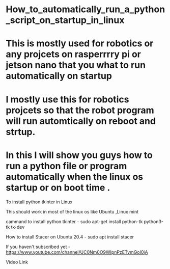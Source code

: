 # How_to_automatically_run_a_python_script_on_startup_in_linux
# This is mostly used for robotics or any projcets on rasperrrry pi or jetson nano that you what to run automatically on startup 

# I mostly use this for robotics projcets so that the robot program will run automtically on reboot and strtup.

# In this I will show you guys how to run a python file or program automatically when the linux os startup or on boot time .

To install python tkinter in Linux 

This should work in most of the linux os like Ubuntu ,Linux mint 

cammand to install python tkinter - sudo apt-get install python-tk python3-tk tk-dev

How to install Stacer on Ubuntu 20.4 - sudo apt install stacer

If you haven't subscribed yet - https://www.youtube.com/channel/UC0Nm0O9WIpnPzETvmGoI0jA 

Video Link 
